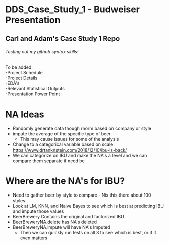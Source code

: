 # DDS_Case_Study_1 - Budweiser Presentation
## Carl and Adam's Case Study 1 Repo

###### Testing out my github syntax skills!

To be added:\
-Project Schedule\
-Project Details\
-EDA's\
-Relevant Statistical Outputs\
-Presentation Power Point

# NA Ideas
* Randomly generate data though rnorm based on company or style
* impute the average of the specific type of beer
  * This may cause issues for some of the analysis
* Change to a categorical variable based on scale: https://www.drtanknstein.com/2018/12/10/ibu-is-back/
* We can categorize on IBU and make the NA's a level and we can compare them separate if need be

# Where are the NA's for IBU?
* Need to gather beer by style to compare - Nix this there about 100 styles.
* Look at LM, KNN, and Naive Bayes to see which is best at predicting IBU and impute those values
* BeerBrewery Contains the original and factorized IBU
* BeerBreweryNA.delete has NA's deleted
* BeerBreweryNA.impute will have NA's Imputed
  * Then we can quickly run tests on all 3 to see which is best, or if it even matters

